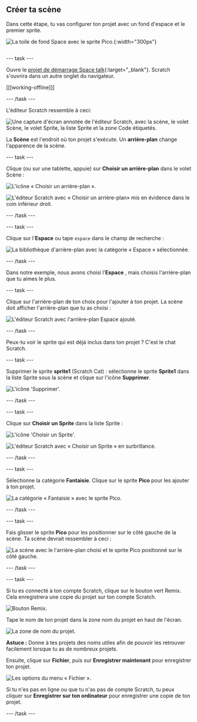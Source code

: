 ## Créer ta scène

<div style="display: flex; flex-wrap: wrap">
<div style="flex-basis: 200px; flex-grow: 1; margin-right: 15px;">
Dans cette étape, tu vas configurer ton projet avec un fond d'espace et le premier sprite. 
</div>
<div>

![La toile de fond Space avec le sprite Pico.](images/backdrop-step.png){:width="300px"}

</div>
</div>

--- task ---

Ouvre le [projet de démarrage Space talk](https://scratch.mit.edu/projects/582213331/editor){:target="_blank"}. Scratch s'ouvrira dans un autre onglet du navigateur.

[[[working-offline]]]

--- /task ---

L'éditeur Scratch ressemble à ceci:

![Une capture d'écran annotée de l'éditeur Scratch, avec la scène, le volet Scène, le volet Sprite, la liste Sprite et la zone Code étiquetés.](images/scratch-interface.png)

La **Scène** est l'endroit où ton projet s'exécute. Un **arrière-plan** change l'apparence de la scène.

--- task ---

Clique (ou sur une tablette, appuie) sur **Choisir un arrière-plan** dans le volet Scène :

![L'icône « Choisir un arrière-plan ».](images/backdrop-button.png)

![L'éditeur Scratch avec « Choisir un arrière-plan» mis en évidence dans le coin inférieur droit.](images/choose-a-backdrop.png)

--- /task ---

--- task ---

Clique sur l'**Espace** ou tape `espace` dans le champ de recherche :

![La bibliothèque d'arrière-plan avec la catégorie « Espace » sélectionnée.](images/space-backdrops.png)

--- /task ---

Dans notre exemple, nous avons choisi l'**Espace** , mais choisis l'arrière-plan que tu aimes le plus.

--- task ---

Clique sur l'arrière-plan de ton choix pour l'ajouter à ton projet. La scène doit afficher l'arrière-plan que tu as choisi :

![L'éditeur Scratch avec l'arrière-plan Espace ajouté.](images/inserted-backdrop.png)

--- /task ---

Peux-tu voir le sprite qui est déjà inclus dans ton projet ? C'est le chat Scratch.

--- task ---

Supprimer le sprite **sprite1** (Scratch Cat) : sélectionne le sprite **Sprite1** dans la liste Sprite sous la scène et clique sur l'icône **Supprimer**.

![L'icône 'Supprimer'.](images/delete-sprite.png)

--- /task ---

--- task ---

Clique sur **Choisir un Sprite** dans la liste Sprite :

![L'icône 'Choisir un Sprite'.](images/sprite-button.png)

![L'éditeur Scratch avec « Choisir un Sprite » en surbrillance.](images/choose-a-sprite.png)

--- /task ---

--- task ---

Sélectionne la catégorie **Fantaisie**. Clique sur le sprite **Pico** pour les ajouter à ton projet.

![La catégorie « Fantaisie » avec le sprite Pico.](images/fantasy-pico.png)

--- /task ---

--- task ---

Fais glisser le sprite **Pico** pour les positionner sur le côté gauche de la scène. Ta scène devrait ressembler à ceci :

![La scène avec le l'arrière-plan choisi et le sprite Pico positionné sur le côté gauche.](images/pico-on-stage.png)

--- /task ---

--- task ---

Si tu es connecté à ton compte Scratch, clique sur le bouton vert Remix. Cela enregistrera une copie du projet sur ton compte Scratch.

![Bouton Remix.](images/remix-button.png)

Tape le nom de ton projet dans la zone nom du projet en haut de l'écran.

![La zone de nom du projet.](images/project-name.png)

**Astuce :** Donne à tes projets des noms utiles afin de pouvoir les retrouver facilement lorsque tu as de nombreux projets.

Ensuite, clique sur **Fichier**, puis sur **Enregistrer maintenant** pour enregistrer ton projet.

![Les options du menu « Fichier ».](images/file-menu.png)

Si tu n'es pas en ligne ou que tu n'as pas de compte Scratch, tu peux cliquer sur **Enregistrer sur ton ordinateur** pour enregistrer une copie de ton projet.

--- /task ---

